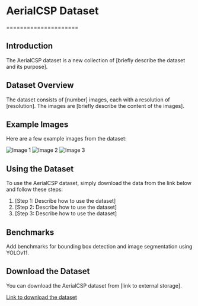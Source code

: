 # AerialCSP Dataset
=====================

## Introduction

The AerialCSP dataset is a new collection of [briefly describe the dataset and its purpose].

## Dataset Overview

The dataset consists of [number] images, each with a resolution of [resolution]. The images are [briefly describe the content of the images].

## Example Images

Here are a few example images from the dataset:

![Image 1](image1.jpg)
![Image 2](image2.jpg)
![Image 3](image3.jpg)

## Using the Dataset

To use the AerialCSP dataset, simply download the data from the link below and follow these steps:

1. [Step 1: Describe how to use the dataset]
2. [Step 2: Describe how to use the dataset]
3. [Step 3: Describe how to use the dataset]


## Benchmarks

Add benchmarks for bounding box detection and image segmentation using YOLOv11.

## Download the Dataset

You can download the AerialCSP dataset from [link to external storage].

[Link to download the dataset](https://example.com/download-link)